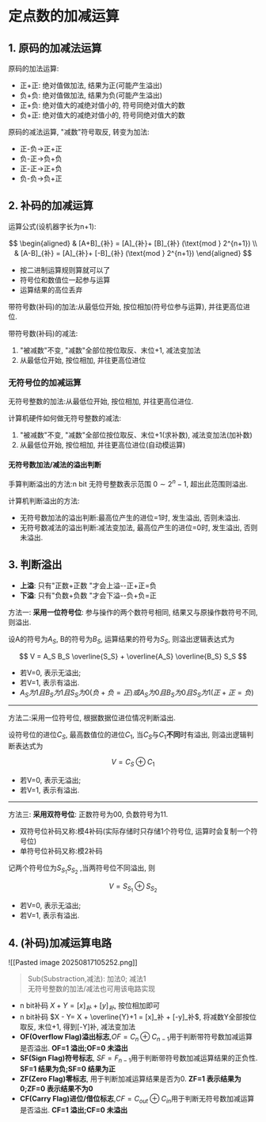 # 定点数的加减运算

## 1. 原码的加减法运算

原码的加法运算:

- 正+正: 绝对值做加法, 结果为正(可能产生溢出)
- 负+负: 绝对值做加法, 结果为负(可能产生溢出)
- 正+负: 绝对值大的减绝对值小的, 符号同绝对值大的数
- 负+正: 绝对值大的减绝对值小的, 符号同绝对值大的数

原码的减法运算, "减数"符号取反, 转变为加法:

- 正-负$\to$正+正
- 负-正$\to$负+负
- 正-正$\to$正+负
- 负-负$\to$负+正

## 2. 补码的加减运算

运算公式(设机器字长为n+1):

$$
\begin{aligned}
	& [A+B]_{补} = [A]_{补}+ [B]_{补} (\text{mod } 2^{n+1}) \\
	& [A-B]_{补} = [A]_{补}+ [-B]_{补} (\text{mod } 2^{n+1})
\end{aligned}
$$

- 按⼆进制运算规则算就可以了
- 符号位和数值位⼀起参与运算
- 运算结果的高位丢弃

带符号数(补码)的加法:从最低位开始, 按位相加(符号位参与运算), 并往更高位进位.

带符号数(补码)的减法:

1. "被减数"不变, "减数"全部位按位取反、末位+1, 减法变加法
2. 从最低位开始, 按位相加, 并往更高位进位

### 无符号位的加减运算

无符号整数的加法:从最低位开始, 按位相加, 并往更高位进位.

计算机硬件如何做无符号整数的减法:

1. "被减数"不变, "减数"全部位按位取反、末位+1(求补数), 减法变加法(加补数)
2. 从最低位开始, 按位相加, 并往更高位进位(自动模运算)

#### 无符号数加法/减法的溢出判断

手算判断溢出的方法:n bit 无符号整数表示范围 $0\sim 2^{n}-1$, 超出此范围则溢出.

计算机判断溢出的方法:

- 无符号数加法的溢出判断:最高位产生的进位=1时, 发生溢出, 否则未溢出.
- 无符号数减法的溢出判断:减法变加法, 最高位产生的进位=0时, 发生溢出, 否则未溢出.

## 3. 判断溢出

- **上溢**: 只有"正数+正数 "才会上溢--正+正=负
- **下溢**: 只有"负数+负数 "才会下溢--负+负=正

方法一: **采用一位符号位**: 参与操作的两个数符号相同, 结果⼜与原操作数符号不同, 则溢出.

设A的符号为$A_S$, B的符号为$B_S$, 运算结果的符号为$S_S$, 则溢出逻辑表达式为

$$
V = A_S B_S \overline{S_S} + \overline{A_S} \overline{B_S} S_S
$$

- 若V=0, 表示无溢出;
- 若V=1, 表示有溢出.
- $A_S为1且B_S为1且S_S为0(负+负=正) 或 A_S为0且B_S为0且S_S为1(正+正=负)$

---

方法二:采用一位符号位, 根据数据位进位情况判断溢出.

设符号位的进位$C_S$, 最高数值位的进位$C_1$,
当$C_S$与$C_1$**不同**时有溢出, 则溢出逻辑判断表达式为

$$
V= C_S \oplus C_1
$$

- 若V=0, 表示无溢出;
- 若V=1, 表示有溢出.

---

方法三: **采用双符号位**: 正数符号为00, 负数符号为11.

- 双符号位补码又称:模4补码(实际存储时只存储1个符号位, 运算时会复制一个符号位)
- 单符号位补码又称:模2补码

记两个符号位为$S_{S_1}S_{S_2}$ ,当两符号位不同溢出, 则

$$
V= S_{S_1} \oplus S_{S_2}
$$

- 若V=0, 表示无溢出;
- 若V=1, 表示有溢出.

## 4. (补码)加减运算电路

![[Pasted image 20250817105252.png]]

> Sub(Substraction,减法): 加法0; 减法1 <BR>
> 无符号整数的加法/减法也可用该电路实现

- n bit补码 $X + Y= [x]_补 + [y]_补$, 按位相加即可
- n bit补码 $X - Y= X + \overline{Y}+1 = [x]_补 + [-y]_补$, 将减数Y全部按位取反, 末位+1, 得到[-Y]补, 减法变加法
- **OF(Overflow Flag)溢出标志**,$OF= C_n \oplus C_{n-1}$用于判断带符号数加减运算是否溢出. **OF=1 溢出;OF=0 未溢出**
- **SF(Sign Flag)符号标志**, $SF=F_{n-1}$用于判断带符号数加减运算结果的正负性. **SF=1 结果为负;SF=0 结果为正**
- **ZF(Zero Flag)零标志**, 用于判断加减运算结果是否为0. **ZF=1 表示结果为0;ZF=0 表示结果不为0**
- **CF(Carry Flag)进位/借位标志**,$CF=C_{out}\oplus C_{in}$用于判断无符号数加减运算是否溢出. **CF=1 溢出;CF=0 未溢出**
